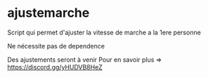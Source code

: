 # ajustemarche
Script qui permet d'ajuster la vitesse de marche a la 1ere personne

Ne nécessite pas de dependence

Des ajustements seront à venir
Pour en savoir plus => https://discord.gg/yHUDVB8HeZ
